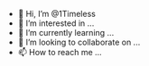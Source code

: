 - 👋 Hi, I’m @1Timeless
- 👀 I’m interested in ...
- 🌱 I’m currently learning ...
- 💞️ I’m looking to collaborate on ...
- 📫 How to reach me ...

<!---
1Timeless/1Timeless is a ✨ special ✨ repository because its `README.md` (this file) appears on your GitHub profile.
You can click the Preview link to take a look at your changes.
--->
